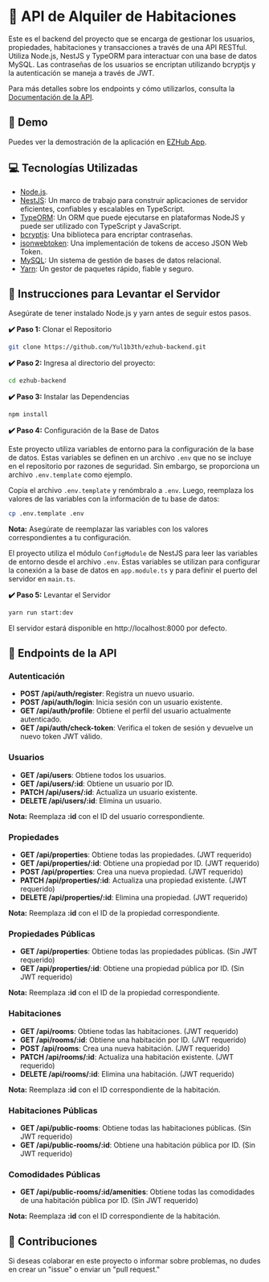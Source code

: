 # 🚀 API de Alquiler de Habitaciones

Este es el backend del proyecto que se encarga de gestionar los usuarios, propiedades, habitaciones y transacciones a través de una API RESTful. Utiliza Node.js, NestJS y TypeORM para interactuar con una base de datos MySQL. Las contraseñas de los usuarios se encriptan utilizando bcryptjs y la autenticación se maneja a través de JWT.

Para más detalles sobre los endpoints y cómo utilizarlos, consulta la [Documentación de la API](https://ezhub-backend.onrender.com/docs/).

## 🚀 Demo

Puedes ver la demostración de la aplicación en [EZHub App](https://ezhub.vercel.app/).

## 💻 Tecnologías Utilizadas

- [Node.js](https://nodejs.org/).
- [NestJS](https://nestjs.com/): Un marco de trabajo para construir aplicaciones de servidor eficientes, confiables y escalables en TypeScript.
- [TypeORM](https://typeorm.io/): Un ORM que puede ejecutarse en plataformas NodeJS y puede ser utilizado con TypeScript y JavaScript.
- [bcryptjs](https://docs.nestjs.com/security/encryption-and-hashing#hashing): Una biblioteca para encriptar contraseñas.
- [jsonwebtoken](https://docs.nestjs.com/security/authentication#jwt-token): Una implementación de tokens de acceso JSON Web Token.
- [MySQL](https://www.mysql.com/): Un sistema de gestión de bases de datos relacional.
- [Yarn](https://yarnpkg.com/): Un gestor de paquetes rápido, fiable y seguro.

## 📌 Instrucciones para Levantar el Servidor

Asegúrate de tener instalado Node.js y yarn antes de seguir estos pasos.

**✔️ Paso 1:** Clonar el Repositorio

```bash
git clone https://github.com/Yul1b3th/ezhub-backend.git
```

**✔️ Paso 2:** Ingresa al directorio del proyecto:

```bash
cd ezhub-backend
```

**✔️ Paso 3:** Instalar las Dependencias

```bash
npm install
```

**✔️ Paso 4:** Configuración de la Base de Datos

Este proyecto utiliza variables de entorno para la configuración de la base de datos. Estas variables se definen en un archivo `.env` que no se incluye en el repositorio por razones de seguridad. Sin embargo, se proporciona un archivo `.env.template` como ejemplo.

Copia el archivo `.env.template` y renómbralo a `.env`. Luego, reemplaza los valores de las variables con la información de tu base de datos:

```bash
cp .env.template .env
```

**Nota:** Asegúrate de reemplazar las variables con los valores correspondientes a tu configuración.

El proyecto utiliza el módulo `ConfigModule` de NestJS para leer las variables de entorno desde el archivo `.env`. Estas variables se utilizan para configurar la conexión a la base de datos en `app.module.ts` y para definir el puerto del servidor en `main.ts`.

**✔️ Paso 5:** Levantar el Servidor

```bash
yarn run start:dev
```

El servidor estará disponible en http://localhost:8000 por defecto.

## 🚧 Endpoints de la API

### Autenticación

- **POST /api/auth/register**: Registra un nuevo usuario.
- **POST /api/auth/login**: Inicia sesión con un usuario existente.
- **GET /api/auth/profile**: Obtiene el perfil del usuario actualmente autenticado.
- **GET /api/auth/check-token**: Verifica el token de sesión y devuelve un nuevo token JWT válido.

### Usuarios

- **GET /api/users**: Obtiene todos los usuarios.
- **GET /api/users/:id**: Obtiene un usuario por ID.
- **PATCH /api/users/:id**: Actualiza un usuario existente.
- **DELETE /api/users/:id**: Elimina un usuario.

**Nota:** Reemplaza **:id** con el ID del usuario correspondiente.

### Propiedades

- **GET /api/properties**: Obtiene todas las propiedades. (JWT requerido)
- **GET /api/properties/:id**: Obtiene una propiedad por ID. (JWT requerido)
- **POST /api/properties**: Crea una nueva propiedad. (JWT requerido)
- **PATCH /api/properties/:id**: Actualiza una propiedad existente. (JWT requerido)
- **DELETE /api/properties/:id**: Elimina una propiedad. (JWT requerido)

**Nota:** Reemplaza **:id** con el ID de la propiedad correspondiente.

### Propiedades Públicas

- **GET /api/properties**: Obtiene todas las propiedades públicas. (Sin JWT requerido)
- **GET /api/properties/:id**: Obtiene una propiedad pública por ID. (Sin JWT requerido)

**Nota:** Reemplaza **:id** con el ID de la propiedad correspondiente.

### Habitaciones

- **GET /api/rooms**: Obtiene todas las habitaciones. (JWT requerido)
- **GET /api/rooms/:id**: Obtiene una habitación por ID. (JWT requerido)
- **POST /api/rooms**: Crea una nueva habitación. (JWT requerido)
- **PATCH /api/rooms/:id**: Actualiza una habitación existente. (JWT requerido)
- **DELETE /api/rooms/:id**: Elimina una habitación. (JWT requerido)

**Nota:** Reemplaza **:id** con el ID correspondiente de la habitación.

### Habitaciones Públicas

- **GET /api/public-rooms**: Obtiene todas las habitaciones públicas. (Sin JWT requerido)
- **GET /api/public-rooms/:id**: Obtiene una habitación pública por ID. (Sin JWT requerido)

### Comodidades Públicas

- **GET /api/public-rooms/:id/amenities**: Obtiene todas las comodidades de una habitación pública por ID. (Sin JWT requerido)

**Nota:** Reemplaza **:id** con el ID correspondiente de la habitación.

## 🤝 Contribuciones

Si deseas colaborar en este proyecto o informar sobre problemas, no dudes en crear un "issue" o enviar un "pull request."
